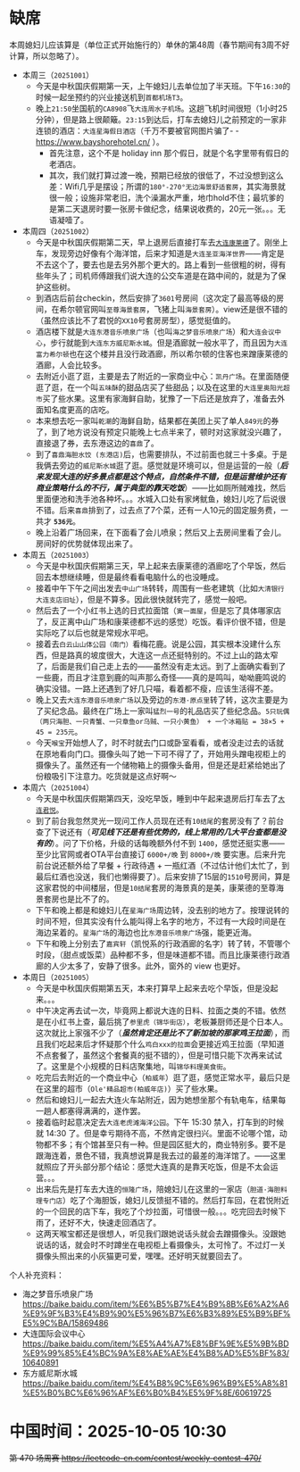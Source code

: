 
# 缺席

本周媳妇儿应该算是（单位正式开始施行的）单休的第48周（春节期间有3周不好计算，所以忽略了）。

- 本周三（`20251001`） 
  * 今天是中秋国庆假期第一天，上午媳妇儿去单位加了半天班。下午`16:30`的时候一起坐预约的兴业接送机到`首都机场T3`。
  * 晚上`21:50`坐国航的`CA8908`飞`大连周水子机场`。这趟飞机时间很短（1小时25分钟），但是路上很颠簸。`23:15`到达后，打车去媳妇儿之前预定的一家非连锁的酒店：`大连星海假日酒店`（千万不要被官网图片骗了- - https://www.bayshorehotel.cn/ ）。
    + 首先注意，这个不是 holiday inn 那个假日，就是个名字里带有假日的老酒店。
    + 其次，我们就打算过渡一晚，预期已经放的很低了，不过没想到这么差：Wifi几乎是摆设；所谓的`180°-270°无边海景舒适套房`，其实海景就很一般；设施非常老旧，洗个澡漏水严重，地巾hold不住；最坑爹的是第二天退房时要一张房卡做纪念，结果说收费的，20元一张。。。无语凝噎了。
- 本周四（`20251002`） 
  * 今天是中秋国庆假期第二天，早上退房后直接打车去[`大连康莱德`](https://conrad.com.cn/zh-cn/hotel/Dalian/conrad-dalian-dlczdci/rooms.html)了。刚坐上车，发现旁边好像有个海洋馆，后来才知道是`大连圣亚海洋世界`——肯定是不去这个了，要去也是去另外那个更大的。路上看到一些很粗的树，得有些年头了；司机师傅跟我们说大连的公交车道是在路中间的，就是为了保护这些树。
  * 到酒店后前台checkin，然后安排了`3601`号房间（这次定了最高等级的房间，在希尔顿官网叫`至尊海景套房`，飞猪上叫`海景套房`）。view还是很不错的（虽然应该比不了君悦的`XX10`号套房房型），感觉挺值的。
  * 酒店楼下就是`大连东港音乐喷泉广场`（也叫`海之梦音乐喷泉广场`）和`大连会议中心`，步行就能到`大连东方威尼斯水城`。但是酒廊就一般水平了，而且因为`大连富力希尔顿`也在这个楼并且没行政酒廊，所以希尔顿的住客也来蹭康莱德的酒廊，人会比较多。
  * 去附近小逛了逛，主要是去了附近的一家商业中心：`凯丹广场`。在里面随便逛了逛，在一个叫`五味酥`的甜品店买了些甜品；以及在这里的`大连里奥阳光超市`买了些水果。这里有家海鲜自助，犹豫了一下后还是放弃了，准备去外面知名度更高的店吃。
  * 本来想去吃一家叫`乾潮`的海鲜自助，结果都在美团上买了单人`849元`的券了，到了地方说没有预定只能晚上七点半来了，顿时对这家就没兴趣了，直接退了券，去东港这边的`喜鼎`了。
  * 到了`喜鼎海胆水饺 (东港店)`后，也需要排队，不过前面也就三十多桌。于是我俩去旁边的`威尼斯水城`逛了逛。感觉就是环境可以，但是运营的一般（***后来发现大连的好多景点都是这个特点，自然条件不错，但是运营维护还有商业策略什么的不行，属于典型的靠天吃饭***）——比如厕所贼难找，然后里面便池和洗手池各种坏。。。水城入口处有家烤鱿鱼，媳妇儿吃了后说很不错。后来`喜鼎`排到了，过去点了7个菜，还有一人10元的固定服务费，一共才 **`536元`**。
  * 晚上沿着广场回来，在下面看了会儿喷泉；然后又上去房间里看了会儿。房间好的优势就体现出来了。
- 本周五（`20251003`） 
  * 今天是中秋国庆假期第三天，早上起来去康莱德的酒廊吃了个早饭，然后回去本想继续睡，但是最终看看电脑什么的也没睡成。
  * 接着中午下午之间出发去`中山广场`转转，周围有一些老建筑（比如`大清银行大连支店旧址`），但是不算多。因此很快就转完了，感觉一般吧。
  * 然后去了一个小红书上选的日式拉面馆（`寅一面屋`，但是忘了具体哪家店了，反正离中山广场和康莱德都不远的感觉）吃饭。看评价很不错，但是实际吃了以后也就是常规水平吧。
  * 接着去`白云山山体公园（南门）`看梅花鹿。说是公园，其实根本没建什么东西，但是路真的坡度很大，大连这一点还挺特别的。不过上山的路太窄了，后面是我们自己走上去的——虽然没有走太远。到了上面确实看到了一些鹿，而且才注意到鹿的叫声那么奇怪——真的是鸣叫，呦呦鹿鸣说的确实没错。一路上还遇到了好几只喵，看着都不瘦，应该生活得不差。
  * 晚上又去`大连东港音乐喷泉广场`以及旁边的`东港·原点里`转了转，这次主要是为了买纪念品。最终在广场上一家叫`猛烈一号`的礼品店买了些纪念品。`5只玩偶（两只海胆、一只青蟹、一只章鱼or乌贼、一只小黄鱼） + 一个冰箱贴 = 38×5 + 45 = 235元`。
  * 今天`喉宝`开始想人了，时不时就去门口或卧室看看，或者没走过去的话就在原地看向门口。摄像头叫了她一下可不得了了，开始用头蹭电视柜上的摄像头了。虽然还有一个储物箱上的摄像头备用，但是还是赶紧给她出了份粮吸引下注意力。吃货就是这点好啊～
- 本周六（`20251004`） 
  * 今天是中秋国庆假期第四天，没吃早饭，睡到中午起来退房后打车去了[`大连君悦`](https://www.hyatt.com/grand-hyatt/zh-CN/dalgh-grand-hyatt-dalian)。
  * 到了前台我忽然灵光一现问工作人员现在还有`10结尾`的套房没有了？前台查了下说还有（***可见线下还是有些优势的，线上常用的几大平台查都是没有的***）。问了下价格，升级的话每晚额外付不到 `1400`，感觉还挺实惠——至少比官网或者OTA平台直接订 `6000+/晚` 到 `8000+/晚` 要实惠。后来升完前台说还额外给了早餐 + 行政待遇 + 一瓶红酒（不过估计他们太忙了，到最后红酒也没送，我们也懒得要了）。后来安排了15层的`1510`号房间，算是这家君悦的中间楼层，但是`10结尾`套房的海景真的是美，康莱德的至尊海景套房也是比不了的。
  * 下午和晚上都是和媳妇儿在`星海广场`周边转，没去别的地方了。按理说转的时间不短，但其实没有什么能叫得上名字的地方，不过有一大段时间是在海边呆着的。`星海广场`的海边也比`东港音乐喷泉广场`强，能更近海。
  * 下午和晚上分别去了`嘉宾轩`（凯悦系的行政酒廊的名字）转了转，不管哪个时段，（甜点或饭菜）品种都不多，但是味道都不错。而且比康莱德行政酒廊的人少太多了，安静了很多。此外，窗外的 view 也更好。
- 本周日（`20251005`） 
  * 今天是中秋国庆假期第五天，本来打算早上起来去吃个早饭，但是没起来。。。
  * 中午决定再去试一次，毕竟网上都说大连的日料、拉面之类的不错。依然是在小红书上查，最后挑了`参里虎（锦华街店）`，老板兼厨师还是个日本人。这次就比上家强不少了（***虽然肯定还是比不了新加坡的那家鸡王拉面***），而且我们吃起来后才怀疑那个什么`鸡白xxx的拉面`会更接近鸡王拉面（早知道不点套餐了，虽然这个套餐真的挺不错的），但是可惜只能下次再来试试了。这里是个小规模的日料店聚集地，叫`锦华料理美食街`。
  * 吃完后去附近的一个商业中心（`柏威年`）逛了逛，感觉正常水平，最后只是在这里的超市（`Ole'精品超市(柏威年店)`）买了些水果。
  * 然后和媳妇儿一起去大连火车站附近，因为她想坐那个有轨电车，结果每一趟人都塞得满满的，遂作罢。
  * 接着临时起意决定去`大连老虎滩海洋公园`。下午 15:30 禁入，打车到的时候就 14:30 了。但是幸亏期待不高，不然肯定很扫兴。里面不论哪个馆，动物都不多；有个馆甚至只有一种。但是园区挺大的，商业特别多。要不是跟海连着，景色不错，我真想说算是我去过的最差的海洋馆了。——这里就照应了开头部分那个结论：感觉大连真的是靠天吃饭，但是不太会运营。。。
  * 出来后先是打车去大连的`恒隆广场`，陪媳妇儿在这里的一家店（`胆道·海胆料理专门店`）吃了个海胆饭，媳妇儿反馈挺不错的。然后打车回，在君悦附近的一个回民的店下车，我吃了个炒拉面，可惜很一般。。。吃完回去时候下雨了，还好不大，快速走回酒店了。
  * 这两天喉宝都还是很想人，听见我们跟她说话头就会去蹭摄像头。没跟她说话的话，就会时不时蹲坐在电视柜上看摄像头，太可怜了。不过灯一关摄像头照出来的小灰猫更可爱，嘿嘿。还好明天就要回去了。

个人补充资料：
- 海之梦音乐喷泉广场 https://baike.baidu.com/item/%E6%B5%B7%E4%B9%8B%E6%A2%A6%E9%9F%B3%E4%B9%90%E5%96%B7%E6%B3%89%E5%B9%BF%E5%9C%BA/15869486
- 大连国际会议中心 https://baike.baidu.com/item/%E5%A4%A7%E8%BF%9E%E5%9B%BD%E9%99%85%E4%BC%9A%E8%AE%AE%E4%B8%AD%E5%BF%83/10640891
- 东方威尼斯水城 https://baike.baidu.com/item/%E4%B8%9C%E6%96%B9%E5%A8%81%E5%B0%BC%E6%96%AF%E6%B0%B4%E5%9F%8E/60619725

# 中国时间：2025-10-05 10:30

~~第 470 场周赛 https://leetcode-cn.com/contest/weekly-contest-470/~~

